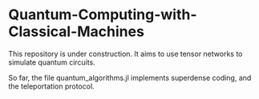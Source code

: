 # Quantum-Computing-with-Classical-Machines

This repository is under construction. It aims to use tensor networks to simulate quantum circuits. 

So far, the file quantum_algorithms.jl implements superdense coding, and the teleportation protocol.
